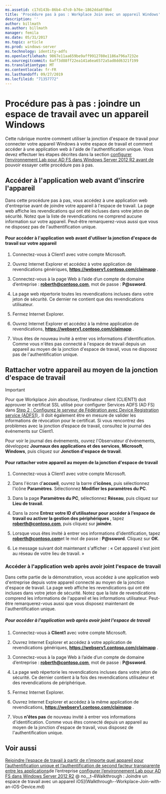 ```yaml
---
ms.assetid: c17d143b-86b4-47c0-b76e-1862dda8f0bd
title: 'Procédure pas à pas : Workplace Join avec un appareil Windows'
description: ''
author: billmath
ms.author: billmath
manager: femila
ms.date: 05/31/2017
ms.topic: article
ms.prod: windows-server
ms.technology: identity-adfs
ms.openlocfilehash: 9867e11aa659be9aff9912780e1186a796a7232e
ms.sourcegitcommit: 6aff3d88ff22ea141a6ea6572a5ad8dd6321f199
ms.translationtype: MT
ms.contentlocale: fr-FR
ms.lasthandoff: 09/27/2019
ms.locfileid: "71357772"
---
```

# <a name="walkthrough-workplace-join-with-a-windows-device"></a>Procédure pas à pas : joindre un espace de travail avec un appareil Windows

Cette rubrique montre comment utiliser la jonction d'espace de travail pour connecter votre appareil Windows à votre espace de travail et comment accéder à une application web à l'aide de l'authentification unique. Vous devez effectuer les étapes décrites dans la section [configurer l’environnement Lab pour AD FS dans Windows Server 2012 R2 avant de](../deployment/Set-up-the-lab-environment-for-AD-FS-in-Windows-Server-2012-R2.md) pouvoir essayer cette procédure pas à pas.

## <a name="access-the-web-application-before-device-registration"></a>Accéder à l'application web avant d'inscrire l'appareil
Dans cette procédure pas à pas, vous accédez à une application web d'entreprise avant de joindre votre appareil à l'espace de travail. La page web affiche les revendications qui ont été incluses dans votre jeton de sécurité. Notez que la liste de revendications ne comprend aucune information sur votre appareil. Peut-être remarquerez-vous aussi que vous ne disposez pas de l'authentification unique.

#### <a name="to-access-the-web-application-before-you-use-workplace-join-on-your-device"></a>Pour accéder à l'application web avant d'utiliser la jonction d'espace de travail sur votre appareil

1. Connectez-vous à Client1 avec votre compte Microsoft.

2. Ouvrez Internet Explorer et accédez à votre application de revendications génériques, **https://webserv1.contoso.com/claimapp** .

3. Connectez-vous à la page Web à l’aide d’un compte de domaine d’entreprise : <strong>roberth@contoso.com</strong>, mot de passe : <strong>P@ssword</strong>.

4. La page web répertorie toutes les revendications incluses dans votre jeton de sécurité. Ce dernier ne contient que des revendications utilisateur.

5. Fermez Internet Explorer.

6. Ouvrez Internet Explorer et accédez à la même application de revendications, **https://webserv1.contoso.com/claimapp** .

7. Vous êtes de nouveau invité à entrer vos informations d'identification. Comme vous n'êtes pas connecté à l'espace de travail depuis un appareil au moyen de la jonction d'espace de travail, vous ne disposez pas de l'authentification unique.

## <a name="join-your-device-with-workplace-join"></a>Rattacher votre appareil au moyen de la jonction d'espace de travail

> [!IMPORTANT]
> Pour que Workplace Join aboutisse, l’ordinateur client (CLIENT1) doit approuver le certificat SSL utilisé pour configurer Services ADFS (AD FS) dans [Step 2 : Configurez le serveur de Fédération avec Device Registration service (ADFS1) ](../deployment/Set-up-the-lab-environment-for-AD-FS-in-Windows-Server-2012-R2.md#BKMK_4). Il doit également être en mesure de valider les informations de révocation pour le certificat. Si vous rencontrez des problèmes avec la jonction d’espace de travail, consultez le journal des événements sur Client1.
> 
> Pour voir le journal des événements, ouvrez l'Observateur d'événements, développez **Journaux des applications et des services**, **Microsoft**, **Windows**, puis cliquez sur **Jonction d'espace de travail**.

#### <a name="to-join-your-device-with-workplace-join"></a>Pour rattacher votre appareil au moyen de la jonction d'espace de travail

1. Connectez-vous à Client1 avec votre compte Microsoft.

2. Dans l'écran d'**accueil**, ouvrez la barre d'**icônes**, puis sélectionnez l'icône **Paramètres**. Sélectionnez **Modifier les paramètres du PC**.

3. Dans la page **Paramètres du PC**, sélectionnez **Réseau**, puis cliquez sur **Lieu de travail**.

4. Dans la zone **Entrez votre ID d’utilisateur pour accéder à l’espace de travail ou activer la gestion des périphériques** , tapez <strong>roberth@contoso.com</strong>, puis cliquez sur **joindre**.

5. Lorsque vous êtes invité à entrer vos informations d’identification, tapez <strong>roberth@contoso.com</strong>et le mot de passe : <strong>P@ssword</strong>. Cliquez sur **OK**.

6. Le message suivant doit maintenant s'afficher : « Cet appareil s'est joint au réseau de votre lieu de travail. »

### <a name="access-the-web-application-after-joining-the-workplace"></a>Accéder à l'application web après avoir joint l'espace de travail
Dans cette partie de la démonstration, vous accédez à une application web d'entreprise depuis votre appareil connecté au moyen de la jonction d'espace de travail. La page web affiche les revendications qui ont été incluses dans votre jeton de sécurité. Notez que la liste de revendications comprend les informations de l'appareil et les informations utilisateur. Peut-être remarquerez-vous aussi que vous disposez maintenant de l'authentification unique.

##### <a name="to-access-the-web-application-after-joining-the-workplace"></a>Pour accéder à l'application web après avoir joint l'espace de travail

1. Connectez-vous à **Client1** avec votre compte Microsoft.

2. Ouvrez Internet Explorer et accédez à votre application de revendications génériques, **https://webserv1.contoso.com/claimapp** .

3. Connectez-vous à la page Web à l’aide d’un compte de domaine d’entreprise : <strong>roberth@contoso.com</strong>, mot de passe : <strong>P@ssword</strong>.

4. La page web répertorie les revendications incluses dans votre jeton de sécurité. Ce dernier contient à la fois des revendications utilisateur et des revendications de périphérique.

5. Fermez Internet Explorer.

6. Ouvrez Internet Explorer et accédez à la même application de revendications, **https://webserv1.contoso.com/claimapp** .

7. Vous **n'êtes pas** de nouveau invité à entrer vos informations d'identification. Comme vous êtes connecté depuis un appareil au moyen de la jonction d'espace de travail, vous disposez de l'authentification unique.

## <a name="see-also"></a>Voir aussi
[Rejoindre l’espace de travail à partir de n’importe quel appareil pour l’authentification unique et l’authentification de second facteur transparente entre les applications](Join-to-Workplace-from-Any-Device-for-SSO-and-Seamless-Second-Factor-Authentication-Across-Company-Applications.md)de l’entreprise 
[configurer l’environnement Lab pour AD FS dans Windows Server 2012 R2](../deployment/Set-up-the-lab-environment-for-AD-FS-in-Windows-Server-2012-R2.md)
 @ no__t-4Walkthrough : Joindre un espace de travail avec un appareil iOS](Walkthrough--Workplace-Join-with-an-iOS-Device.md)



